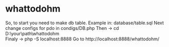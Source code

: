 # whattodohm
So, to start you need to make db table. Example in: database/table.sql
Next change configs for pdo in condigs/DB.php
Then -> cd D:\your\path\whattodohm\
Finaly -> php -S localhost:8888
Go to http://localhost:8888/whattodohm/
